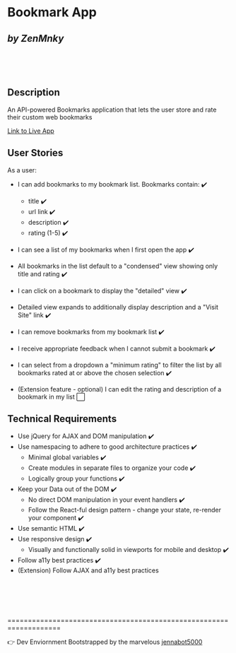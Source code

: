 # Bookmark App
## *by ZenMnky*
<br />
<br />
<br />

## Description

An API-powered Bookmarks application that lets the user store and rate their custom web bookmarks

[Link to Live App](https://thinkful-ei-tiger.github.io/zenmnky-bookmarks-app/)

## User Stories

As a user:

- I can add bookmarks to my bookmark list. Bookmarks contain: ✔️
    - title ✔️
    - url link ✔️
    - description ✔️
    - rating (1-5) ✔️
- I can see a list of my bookmarks when I first open the app ✔️

- All bookmarks in the list default to a "condensed" view showing only title and rating ✔️

- I can click on a bookmark to display the "detailed" view ✔️

- Detailed view expands to additionally display description and a "Visit Site" link ✔️

- I can remove bookmarks from my bookmark list ✔️

- I receive appropriate feedback when I cannot submit a bookmark ✔️

-  I can select from a dropdown a "minimum rating" to filter the list by all bookmarks rated at or above the chosen selection ✔️

-  (Extension feature - optional) I can edit the rating and description of a bookmark in my list ⬜

## Technical Requirements
- Use jQuery for AJAX and DOM manipulation ✔️
- Use namespacing to adhere to good architecture practices  ✔️
    - Minimal global variables ✔️
    - Create modules in separate files to organize your code ✔️
    - Logically group your functions ✔️
- Keep your Data out of the DOM ✔️
    - No direct DOM manipulation in your event handlers ✔️
    - Follow the React-ful design pattern - change your state, re-render your component ✔️
- Use semantic HTML ✔️
- Use responsive design ✔️
    - Visually and functionally solid in viewports for mobile and desktop ✔️
- Follow a11y best practices ✔️
- (Extension) Follow AJAX and a11y best practices

<br />
<br />
<br />
<br />

===================================================================

👉 Dev Enviornment Bootstrapped by the marvelous 
[jennabot5000](https://linktr.ee/jenna.chestnut)


